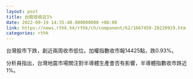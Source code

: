 ```yaml
---
layout: post
title: 台股低收近1%
date: 2022-09-19 14:35:40.000000000 +08:00
link: https://news.rthk.hk/rthk/ch/component/k2/1667459-20220919.htm
categories: rthk
---
```


台灣股市下跌，創近兩周收市低位。加權指數收市報14425點，跌0.93%。

分析員指出，台灣地震市場關注對半導體生產會否有影響，半導體指數收市跌近1%。
